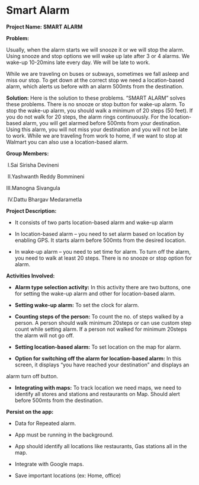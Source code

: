 # Smart Alarm
**Project Name:** **SMART ALARM**

**Problem:**

Usually, when the alarm starts we will snooze it or we will stop the alarm. Using snooze and stop options we will wake up late after 3 or 4 alarms. We wake-up 10-20mins late every day. We will be late to work.

While we are traveling on buses or subways, sometimes we fall asleep and miss our stop. To get down at the correct stop we need a location-based alarm, which alerts us before with an alarm 500mts from the destination. 

**Solution:** 
Here is the solution to these problems. “SMART ALARM” solves these problems. There is no snooze or stop button for wake-up alarm. To stop the wake-up alarm, you should walk a minimum of 20 steps (50 feet). If you do not walk for 20 steps, the alarm rings continuously. For the location-based alarm, you will get alarmed before 500mts from your destination. Using this alarm, you will not miss your destination and you will not be late to work. While we are traveling from work to home, if we want to stop at Walmart you can also use a location-based alarm.

**Group Members:**

 I.Sai Sirisha Devineni

 II.Yashwanth Reddy Bommineni

 III.Manogna Sivangula

 IV.Dattu Bhargav Medarametla

**Project Description:**

* It consists of two parts location-based alarm and wake-up alarm

* In location-based alarm – you need to set alarm based on location by enabling GPS. It starts alarm before 500mts from the desired location.

* In wake-up alarm – you need to set time for alarm. To turn off the alarm, you need to walk at least 20 steps. There is no snooze or stop option for alarm.

**Activities Involved:**

* **Alarm type selection activity:** In this activity there are two buttons, one for setting the wake-up alarm and other for location-based alarm.

* **Setting wake-up alarm:** To set the clock for alarm.

* **Counting steps of the person:** To count the no. of steps walked by a person. A person should walk minimum 20steps or can use custom step count while setting alarm. If a person not walked for minimum 20steps the alarm will not go off.

* **Setting location-based alarm:** To set location on the map for alarm.

* **Option for switching off the alarm for location-based alarm:** In this screen, it displays “you have reached your destination” and displays an 

alarm turn off button.

* **Integrating with maps:** To track location we need maps, we need to identify all stores and stations and restaurants on Map. Should alert before 500mts from the destination.

**Persist on the app:**

* Data for Repeated alarm.

* App must be running in the background.

* App should identify all locations like restaurants, Gas stations all in the map.

* Integrate with Google maps.

* Save important locations (ex: Home, office)
